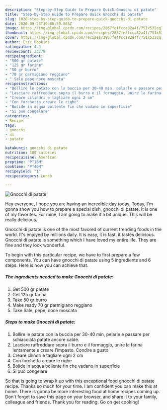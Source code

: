 ```yaml
---
description: "Step-by-Step Guide to Prepare Quick Gnocchi di patate"
title: "Step-by-Step Guide to Prepare Quick Gnocchi di patate"
slug: 1028-step-by-step-guide-to-prepare-quick-gnocchi-di-patate
date: 2020-09-23T19:00:59.565Z
image: https://img-global.cpcdn.com/recipes/2867feffcca82a4f/751x532cq70/gnocchi-di-patate-recipe-main-photo.jpg
thumbnail: https://img-global.cpcdn.com/recipes/2867feffcca82a4f/751x532cq70/gnocchi-di-patate-recipe-main-photo.jpg
cover: https://img-global.cpcdn.com/recipes/2867feffcca82a4f/751x532cq70/gnocchi-di-patate-recipe-main-photo.jpg
author: Eric Hopkins
ratingvalue: 4.3
reviewcount: 33279
recipeingredient:
- "500 gr patate"
- "125 gr farina"
- "50 gr burro"
- "70 gr parmigiano reggiano"
- " Sale pepe noce moscata"
recipeinstructions:
- "Bollire le patate con la buccia per 30-40 min, pelarle e passare per schiacciata patate ancore calde."
- "Lasciare raffreddare sopra il burro e il formaggio, unire la farina lentamente e creare l’impasto. Condire a gusto"
- "Creare cilindri e tagliare ogni 2 cm"
- "Con forchetta creare le righe"
- "Bolide in acqua bollente fin che vadano in superficie"
- "Si può congelare"
categories:
- Recipe
tags:
- gnocchi
- di
- patate

katakunci: gnocchi di patate 
nutrition: 189 calories
recipecuisine: American
preptime: "PT18M"
cooktime: "PT40M"
recipeyield: "1"
recipecategory: Lunch

---
```



![Gnocchi di patate](https://img-global.cpcdn.com/recipes/2867feffcca82a4f/751x532cq70/gnocchi-di-patate-recipe-main-photo.jpg)

Hey everyone, I hope you are having an incredible day today. Today, I'm gonna show you how to prepare a special dish, gnocchi di patate. It is one of my favorites. For mine, I am going to make it a bit unique. This will be really delicious.



Gnocchi di patate is one of the most favored of current trending foods in the world. It's enjoyed by millions daily. It is easy, it is fast, it tastes delicious. Gnocchi di patate is something which I have loved my entire life. They are fine and they look wonderful.


To begin with this particular recipe, we have to first prepare a few components. You can have gnocchi di patate using 5 ingredients and 6 steps. Here is how you can achieve that.

<!--inarticleads1-->

##### The ingredients needed to make Gnocchi di patate:

1. Get 500 gr patate
1. Get 125 gr farina
1. Take 50 gr burro
1. Make ready 70 gr parmigiano reggiano
1. Take  Sale, pepe, noce moscata




<!--inarticleads2-->

##### Steps to make Gnocchi di patate:

1. Bollire le patate con la buccia per 30-40 min, pelarle e passare per schiacciata patate ancore calde.
1. Lasciare raffreddare sopra il burro e il formaggio, unire la farina lentamente e creare l’impasto. Condire a gusto
1. Creare cilindri e tagliare ogni 2 cm
1. Con forchetta creare le righe
1. Bolide in acqua bollente fin che vadano in superficie
1. Si può congelare




So that is going to wrap it up with this exceptional food gnocchi di patate recipe. Thanks so much for your time. I am confident you can make this at home. There is gonna be more interesting food at home recipes coming up. Don't forget to save this page on your browser, and share it to your family, colleague and friends. Thank you for reading. Go on get cooking!
